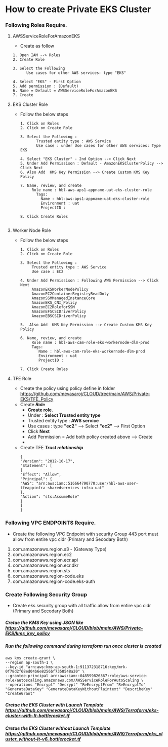 # How to create Private EKS Cluster
### Following Roles Require.
1. AWSServiceRoleForAmazonEKS
   - Create as follow
   ```hcl
   1. Open IAM --> Roles
   2. Create Role
   
   3. Select the Following
         Use cases for other AWS services: type "EKS"
   
   4. Select "EKS" - First Option
   5. Add permission : (Default)
   6. Name = Default = AWSServiceRoleForAmazonEKS
   7. Create
   ```
   
2. EKS Cluster Role
   - Follow the below steps
     ```hcl
     1. Click on Roles
     2. Click on Create Role
     
     3. Select the Following : 
	        Trusted entity type : AWS Service
	        Use case : under Use cases for other AWS services: Type EKS
     
     4. Select "EKS Cluster" - 2nd Option --> Click Next
     5. Under Add Permissison : Default - AmazonEKSClusterPolicy --> Click Next
     6. Also Add  KMS Key Permission --> Create Custom KMS Key Policy
     
     7. Name, review, and create	
	      Role name : hbl-aws-aps1-appname-uat-eks-cluster-role
	        Tags:
	          Name : hbl-aws-aps1-appname-uat-eks-cluster-role
	          Environment : uat
	          ProjectID :
     
     8. Click Create Roles
   ```
   
3. Worker Node Role
   - Follow the below steps
     ```hcl
     1. Click on Roles
     2. Click on Create Role
     
     3. Select the Following : 
	      Trusted entity type : AWS Service
	      Use case : EC2
     
     4. Under Add Permissison : Following AWS Permission --> Click Next
	      AmazonEKSWorkerNodePolicy
	      AmazonEC2ContainerRegistryReadOnly
	      AmazonSSMManagedInstanceCore
	      AmazonEKS_CNI_Policy
	      AmazonEC2RoleforSSM
          AmazonEFSCSIDriverPolicy
          AmazonEBSCSIDriverPolicy

     5.  Also Add  KMS Key Permission --> Create Custom KMS Key Policy
     
     6. Name, review, and create	
	      Role name : hbl-aws-cam-role-eks-workernode-dlm-prod
	      Tags:
	         Name : hbl-aws-cam-role-eks-workernode-dlm-prod
	         Environment : uat
	         ProjectID :
     
     7. Click Create Roles
     ```


4. TFE Role
   - Create the policy using policy define in folder https://github.com/mevasaroj/CLOUD/tree/main/AWS/Private-EKS/TFE_Policy
   - Create ***Role***
     	- __Create role__.
     	- Under : **Select Trusted entity type**
     	- Trusted entity type : **AWS service**
     	- Use cases : type __"ec2"__ --> Select __"ec2"__ --> First Option
     	- Click __Next__
     	- Add Permission = Add both policy created above --> Create
     	- 
   - Create TFE ***Trust relationship***
     ```hcl
     {
     "Version": "2012-10-17",
     "Statement": [
     {
     "Effect": "Allow",
     "Principal": {
     "AWS": "arn:aws:iam::516664790770:user/hbl-aws-user-tfeappinfra-sharedservices-infra-uat"
     },
     "Action": "sts:AssumeRole"
     }
     ]
     }
     ```

### Following VPC ENDPOINTS Require.
- Create the following VPC Endpoint with security Group 443 port must allow from entire vpc cidr (Primary and Secodary Both)
1. com.amazonaws.region.s3 - (Gateway Type)
2. com.amazonaws.region.ec2
3. com.amazonaws.region.ecr.api
4. com.amazonaws.region.ecr.dkr
5. com.amazonaws.region.sts
6. com.amazonaws.region-code.eks
7. com.amazonaws.region-code.eks-auth


### Create Following Security Group
- Create eks security group with all traffic allow from entire vpc cidr (Primary and Secodary Both)

##### Cretae the KMS Key using JSON like https://github.com/mevasaroj/CLOUD/blob/main/AWS/Private-EKS/kms_key_policy

##### Run the following command during terraform run once clester is created

```hcl
aws kms create-grant \
--region ap-south-1 \
--key-id "arn:aws:kms:ap-south-1:911372318716:key/mrk-0f78d2f68ed04b6e8256bf7358548a20" \
--grantee-principal arn:aws:iam::048599826367:role/aws-service-role/autoscaling.amazonaws.com/AWSServiceRoleForAutoScaling \
--operations "Encrypt" "Decrypt" "ReEncryptFrom" "ReEncryptTo" "GenerateDataKey" "GenerateDataKeyWithoutPlaintext" "DescribeKey" "CreateGrant"
```
  

##### Cretae the EKS Cluster with Launch Template https://github.com/mevasaroj/CLOUD/blob/main/AWS/Terraform/eks-cluster-with-lt-bottlerocket.tf

##### Cretae the EKS Cluster without Launch Template https://github.com/mevasaroj/CLOUD/blob/main/AWS/Terraform/eks_cluster_without-lt-v6_bottlerocket.tf
